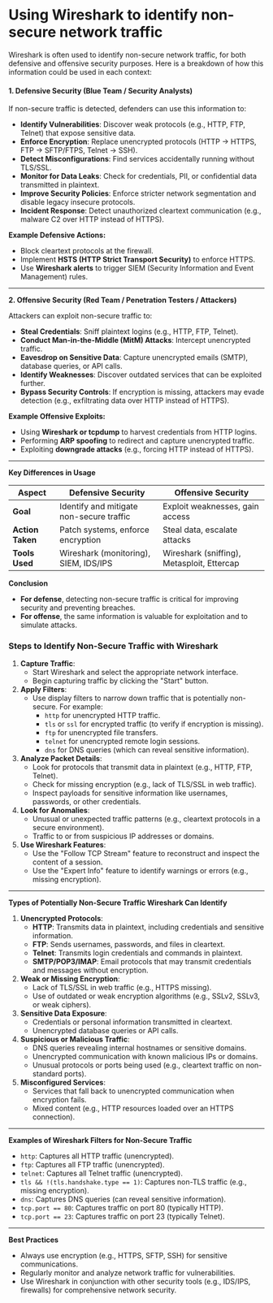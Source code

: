 # Using Wireshark to identify non-secure network traffic

Wireshark is often used to identify non-secure network traffic, for both defensive and offensive security purposes. Here is a breakdown of how this information could be used in each context:

#### **1. Defensive Security (Blue Team / Security Analysts)**

If non-secure traffic is detected, defenders can use this information to:

* **Identify Vulnerabilities**: Discover weak protocols (e.g., HTTP, FTP, Telnet) that expose sensitive data.
* **Enforce Encryption**: Replace unencrypted protocols (HTTP → HTTPS, FTP → SFTP/FTPS, Telnet → SSH).
* **Detect Misconfigurations**: Find services accidentally running without TLS/SSL.
* **Monitor for Data Leaks**: Check for credentials, PII, or confidential data transmitted in plaintext.
* **Improve Security Policies**: Enforce stricter network segmentation and disable legacy insecure protocols.
* **Incident Response**: Detect unauthorized cleartext communication (e.g., malware C2 over HTTP instead of HTTPS).

**Example Defensive Actions:**

* Block cleartext protocols at the firewall.
* Implement **HSTS (HTTP Strict Transport Security)** to enforce HTTPS.
* Use **Wireshark alerts** to trigger SIEM (Security Information and Event Management) rules.

***

**2. Offensive Security (Red Team / Penetration Testers / Attackers)**

Attackers can exploit non-secure traffic to:

* **Steal Credentials**: Sniff plaintext logins (e.g., HTTP, FTP, Telnet).
* **Conduct Man-in-the-Middle (MitM) Attacks**: Intercept unencrypted traffic.
* **Eavesdrop on Sensitive Data**: Capture unencrypted emails (SMTP), database queries, or API calls.
* **Identify Weaknesses**: Discover outdated services that can be exploited further.
* **Bypass Security Controls**: If encryption is missing, attackers may evade detection (e.g., exfiltrating data over HTTP instead of HTTPS).

**Example Offensive Exploits:**

* Using **Wireshark or tcpdump** to harvest credentials from HTTP logins.
* Performing **ARP spoofing** to redirect and capture unencrypted traffic.
* Exploiting **downgrade attacks** (e.g., forcing HTTP instead of HTTPS).

***

**Key Differences in Usage**

| **Aspect**       | **Defensive Security**                   | **Offensive Security**                     |
| ---------------- | ---------------------------------------- | ------------------------------------------ |
| **Goal**         | Identify and mitigate non-secure traffic | Exploit weaknesses, gain access            |
| **Action Taken** | Patch systems, enforce encryption        | Steal data, escalate attacks               |
| **Tools Used**   | Wireshark (monitoring), SIEM, IDS/IPS    | Wireshark (sniffing), Metasploit, Ettercap |

**Conclusion**

* **For defense**, detecting non-secure traffic is critical for improving security and preventing breaches.
* **For offense**, the same information is valuable for exploitation and to simulate attacks.

### Steps to Identify Non-Secure Traffic with Wireshark

1. **Capture Traffic**:
   * Start Wireshark and select the appropriate network interface.
   * Begin capturing traffic by clicking the "Start" button.
2. **Apply Filters**:
   * Use display filters to narrow down traffic that is potentially non-secure. For example:
     * `http` for unencrypted HTTP traffic.
     * `tls` or `ssl` for encrypted traffic (to verify if encryption is missing).
     * `ftp` for unencrypted file transfers.
     * `telnet` for unencrypted remote login sessions.
     * `dns` for DNS queries (which can reveal sensitive information).
3. **Analyze Packet Details**:
   * Look for protocols that transmit data in plaintext (e.g., HTTP, FTP, Telnet).
   * Check for missing encryption (e.g., lack of TLS/SSL in web traffic).
   * Inspect payloads for sensitive information like usernames, passwords, or other credentials.
4. **Look for Anomalies**:
   * Unusual or unexpected traffic patterns (e.g., cleartext protocols in a secure environment).
   * Traffic to or from suspicious IP addresses or domains.
5. **Use Wireshark Features**:
   * Use the "Follow TCP Stream" feature to reconstruct and inspect the content of a session.
   * Use the "Expert Info" feature to identify warnings or errors (e.g., missing encryption).

***

**Types of Potentially Non-Secure Traffic Wireshark Can Identify**

1. **Unencrypted Protocols**:
   * **HTTP**: Transmits data in plaintext, including credentials and sensitive information.
   * **FTP**: Sends usernames, passwords, and files in cleartext.
   * **Telnet**: Transmits login credentials and commands in plaintext.
   * **SMTP/POP3/IMAP**: Email protocols that may transmit credentials and messages without encryption.
2. **Weak or Missing Encryption**:
   * Lack of TLS/SSL in web traffic (e.g., HTTPS missing).
   * Use of outdated or weak encryption algorithms (e.g., SSLv2, SSLv3, or weak ciphers).
3. **Sensitive Data Exposure**:
   * Credentials or personal information transmitted in cleartext.
   * Unencrypted database queries or API calls.
4. **Suspicious or Malicious Traffic**:
   * DNS queries revealing internal hostnames or sensitive domains.
   * Unencrypted communication with known malicious IPs or domains.
   * Unusual protocols or ports being used (e.g., cleartext traffic on non-standard ports).
5. **Misconfigured Services**:
   * Services that fall back to unencrypted communication when encryption fails.
   * Mixed content (e.g., HTTP resources loaded over an HTTPS connection).

***

**Examples of Wireshark Filters for Non-Secure Traffic**

* `http`: Captures all HTTP traffic (unencrypted).
* `ftp`: Captures all FTP traffic (unencrypted).
* `telnet`: Captures all Telnet traffic (unencrypted).
* `tls && !(tls.handshake.type == 1)`: Captures non-TLS traffic (e.g., missing encryption).
* `dns`: Captures DNS queries (can reveal sensitive information).
* `tcp.port == 80`: Captures traffic on port 80 (typically HTTP).
* `tcp.port == 23`: Captures traffic on port 23 (typically Telnet).

***

**Best Practices**

* Always use encryption (e.g., HTTPS, SFTP, SSH) for sensitive communications.
* Regularly monitor and analyze network traffic for vulnerabilities.
* Use Wireshark in conjunction with other security tools (e.g., IDS/IPS, firewalls) for comprehensive network security.
